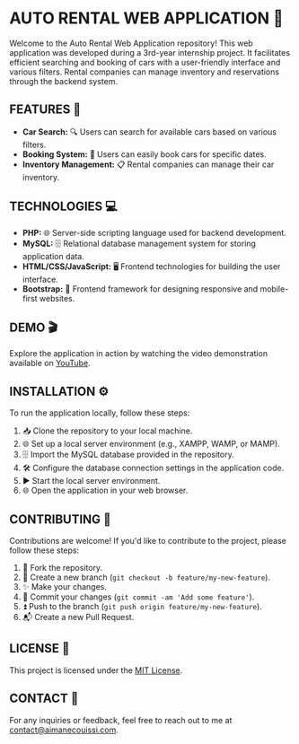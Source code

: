 # AUTO RENTAL WEB APPLICATION 🚗

Welcome to the Auto Rental Web Application repository! This web application was developed during a 3rd-year internship project. It facilitates efficient searching and booking of cars with a user-friendly interface and various filters. Rental companies can manage inventory and reservations through the backend system.

## FEATURES 🌟

- **Car Search:** 🔍 Users can search for available cars based on various filters.
- **Booking System:** 📅 Users can easily book cars for specific dates.
- **Inventory Management:** 📋 Rental companies can manage their car inventory.

## TECHNOLOGIES 💻

- **PHP:** 🌐 Server-side scripting language used for backend development.
- **MySQL:** 🗄️ Relational database management system for storing application data.
- **HTML/CSS/JavaScript:** 🖥️ Frontend technologies for building the user interface.
- **Bootstrap:** 📱 Frontend framework for designing responsive and mobile-first websites.

## DEMO 🎬

Explore the application in action by watching the video demonstration available on [YouTube](https://youtu.be/TyGrSlpxUnE).

## INSTALLATION ⚙️

To run the application locally, follow these steps:

1. 📥 Clone the repository to your local machine.
2. 🌐 Set up a local server environment (e.g., XAMPP, WAMP, or MAMP).
3. 🗄️ Import the MySQL database provided in the repository.
4. 🛠️ Configure the database connection settings in the application code.
5. ▶️ Start the local server environment.
6. 🌐 Open the application in your web browser.

## CONTRIBUTING 🤝

Contributions are welcome! If you'd like to contribute to the project, please follow these steps:

1. 🍴 Fork the repository.
2. 🌿 Create a new branch (`git checkout -b feature/my-new-feature`).
3. ✨ Make your changes.
4. 📝 Commit your changes (`git commit -am 'Add some feature'`).
5. ⏫ Push to the branch (`git push origin feature/my-new-feature`).
6. 📬 Create a new Pull Request.

## LICENSE 📄

This project is licensed under the [MIT License](LICENSE).

## CONTACT 📧

For any inquiries or feedback, feel free to reach out to me at [contact@aimanecouissi.com](mailto:contact@aimanecouissi.com).
